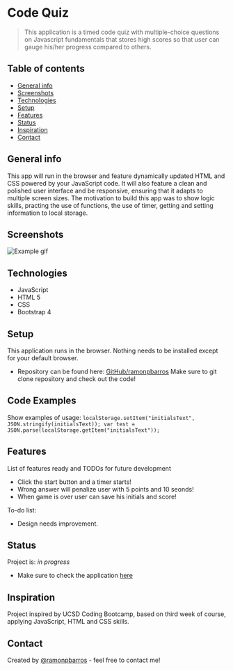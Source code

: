 # Code Quiz
> This application is a timed code quiz with multiple-choice questions on Javascript fundamentals that stores high scores so that user can gauge his/her progress compared to others.

## Table of contents
* [General info](#general-info)
* [Screenshots](#screenshots)
* [Technologies](#technologies)
* [Setup](#setup)
* [Features](#features)
* [Status](#status)
* [Inspiration](#inspiration)
* [Contact](#contact)

## General info
This app will run in the browser and feature dynamically updated HTML and CSS powered by your JavaScript code. It will also feature a clean and polished user interface and be responsive, ensuring that it adapts to multiple screen sizes. The motivation to build this app was to show logic skills, practing the use of functions, the use of timer, getting and setting information to local storage.

## Screenshots
![Example gif](./gif/code-quiz.gif)

## Technologies
* JavaScript
* HTML 5
* CSS
* Bootstrap 4

## Setup
This application runs in the browser. Nothing needs to be installed except for your default browser.
* Repository can be found here: [GitHub/ramonpbarros](https://github.com/ramonpbarros/code-quiz) Make sure to git clone repository and check out the code!

## Code Examples
Show examples of usage:
`localStorage.setItem("initialsText", JSON.stringify(initialsText)); var test = JSON.parse(localStorage.getItem("initialsText"));`

## Features
List of features ready and TODOs for future development
* Click the start button  and a timer starts!
* Wrong answer will penalize user with 5 points and 10 seonds!
* When game is over user can save his initials and score!

To-do list:
* Design needs improvement.

## Status
Project is: _in progress_
* Make sure to check the application [here](https://ramonpbarros.github.io/code-quiz/)

## Inspiration
Project inspired by UCSD Coding Bootcamp, based on third week of course, applying JavaScript, HTML and CSS skills.

## Contact
Created by [@ramonpbarros](https://github.com/ramonpbarros) - feel free to contact me!